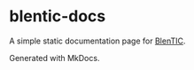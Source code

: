 # blentic-docs

A simple static documentation page for [BlenTIC](https://tic80.com/play?cart=2709).

Generated with MkDocs.
